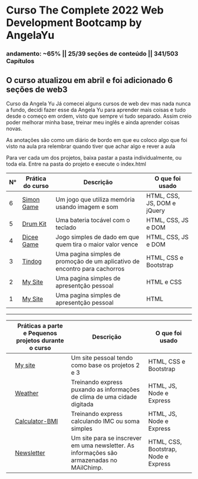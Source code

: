 # Curso The Complete 2022 Web Development Bootcamp by AngelaYu
### andamento: ~65% || 25/39 seções de conteúdo || 341/503 Capítulos
## O curso atualizou em abril e foi adicionado 6 seções de web3
Curso da Angela Yu
Já comecei alguns cursos de web dev mas nada nunca a fundo, decidi fazer esse da Angela Yu para aprender mais coisas e tudo desde o começo em ordem, visto que sempre vi tudo separado.
Assim creio poder melhorar minha base, treinar meu inglês e ainda aprender coisas novas.

As anotações são como um diário de bordo em que eu coloco algo que foi visto na aula pra relembrar quando tiver que achar algo e rever a aula

Para ver cada um dos projetos, baixa pastar a pasta individualmente, ou toda ela.
Entre na pasta do projeto e execute o index.html

| N°  | Prática  do curso                                                                                | Descrição                                                 | O que foi usado                         |
|---|------------------------------------------------------------------------------------------|-----------------------------------------------------------|------------------------------------|
|  6 | [Simon Game](https://github.com/JefteMartins/Projetos-cursoWebDev/tree/main/Prática-6-jQuery-Simon-Game)                         | Um jogo que utiliza memória usando imagem e som              | HTML, CSS, JS, DOM e jQuery                |
| 5  | [Drum Kit](https://github.com/JefteMartins/Projetos-cursoWebDev/tree/main/Prática-5-JS-and-DOM-%20Drum-kit)                   | Uma bateria tocável com o teclado           | HTML, CSS, JS e DOM |
|  4 | [Dicee Game](https://github.com/JefteMartins/Projetos-cursoWebDev/tree/main/Prática-4-DOM-Dicee-Challenge)                     | Jogo simples de dado em que quem tira o maior valor vence                                     | HTML, CSS, JS e DOM    |
|  3 | [Tindog](https://github.com/JefteMartins/Projetos-cursoWebDev/tree/main/Prática-3-Bootstrap-TinDog)                     | Uma pagina simples de promoção de um aplicativo de encontro para cachorros                                     | HTML, CSS e Bootstrap   |
|  2 | [My Site](https://github.com/JefteMartins/Projetos-cursoWebDev/tree/main/Prática-2-CSS-My-Site)                     | Uma pagina simples de apresentção pessoal                    | HTML e CSS  |
|  1 | [My Site](https://github.com/JefteMartins/Projetos-cursoWebDev/tree/main/Prática-1-HTML-Personal-Site)                     | Uma pagina simples de apresentção pessoal                    | HTML |


<hr>

|   | Práticas a parte e Pequenos projetos durante o curso                                                                                 | Descrição                                                 | O que foi usado                         |
|---|------------------------------------------------------------------------------------------|-----------------------------------------------------------|------------------------------------|
|   | [My site](https://github.com/JefteMartins/Projetos-cursoWebDev/tree/main/Releitura%20projeto%202%20e%203%20-%20My%20Site)                         | Um site pessoal tendo como base os projetos 2 e 3            | HTML, CSS e Bootstrap              |
|   | [Weather](https://github.com/JefteMartins/Projetos-cursoWebDev/tree/main/práticasRápidas/Node-Express/Weather)                   | Treinando express puxando as informações de clima de uma cidade digitada         | HTML, JS, Node e Express             |
|   | [Calculator-BMI](https://github.com/JefteMartins/Projetos-cursoWebDev/tree/main/práticasRápidas/Node-Express/CalculatorBMI)                   | Treinando express calculando IMC ou soma simples        | HTML, JS, Node e Express             |
|   | [Newsletter](https://github.com/JefteMartins/Projetos-cursoWebDev/tree/main/práticasRápidas/Node-Express/Newsletter-SignUp)                   | Um site para se inscrever em uma newsletter. As informações são armazenadas no MAilChimp.     | HTML, CSS, Bootstrap, Node e Express             |


